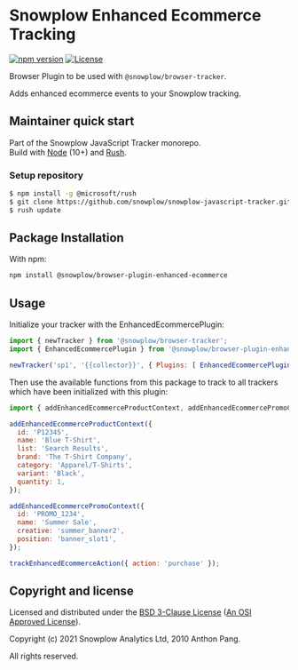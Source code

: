 # Snowplow Enhanced Ecommerce Tracking

[![npm version][npm-image]][npm-url]
[![License][license-image]](LICENSE)

Browser Plugin to be used with `@snowplow/browser-tracker`.

Adds enhanced ecommerce events to your Snowplow tracking.

## Maintainer quick start

Part of the Snowplow JavaScript Tracker monorepo.  
Build with [Node](https://nodejs.org/en/) (10+) and [Rush](https://rushjs.io/).

### Setup repository

```bash
$ npm install -g @microsoft/rush 
$ git clone https://github.com/snowplow/snowplow-javascript-tracker.git
$ rush update
```

## Package Installation

With npm:

```bash
npm install @snowplow/browser-plugin-enhanced-ecommerce
```

## Usage

Initialize your tracker with the EnhancedEcommercePlugin:

```js
import { newTracker } from '@snowplow/browser-tracker';
import { EnhancedEcommercePlugin } from '@snowplow/browser-plugin-enhanced-ecommerce';

newTracker('sp1', '{{collector}}', { Plugins: [ EnhancedEcommercePlugin() ] }); // Also stores reference at module level
```

Then use the available functions from this package to track to all trackers which have been initialized with this plugin:

```js
import { addEnhancedEcommerceProductContext, addEnhancedEcommercePromoContext, trackEnhancedEcommerceAction } from '@snowplow/browser-plugin-enhanced-ecommerce';

addEnhancedEcommerceProductContext({
  id: 'P12345',
  name: 'Blue T-Shirt',
  list: 'Search Results',
  brand: 'The T-Shirt Company',
  category: 'Apparel/T-Shirts',
  variant: 'Black',
  quantity: 1,
});

addEnhancedEcommercePromoContext({
  id: 'PROMO_1234',
  name: 'Summer Sale',
  creative: 'summer_banner2',
  position: 'banner_slot1',
});

trackEnhancedEcommerceAction({ action: 'purchase' });

```

## Copyright and license

Licensed and distributed under the [BSD 3-Clause License](LICENSE) ([An OSI Approved License][osi]).

Copyright (c) 2021 Snowplow Analytics Ltd, 2010 Anthon Pang.

All rights reserved.

[npm-url]: https://www.npmjs.com/package/@snowplow/browser-plugin-enhanced-ecommerce
[npm-image]: https://img.shields.io/npm/v/@snowplow/browser-plugin-enhanced-ecommerce
[docs]: https://docs.snowplowanalytics.com/docs/collecting-data/collecting-from-own-applications/javascript-tracker/
[osi]: https://opensource.org/licenses/BSD-3-Clause
[license-image]: https://img.shields.io/github/license/snowplow/snowplow-javascript-tracker
